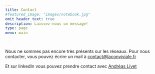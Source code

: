 ```yaml
---
title: Contact
#featured_image: "images/notebook.jpg"
omit_header_text: true
description: Laissez-nous un message!
type: page
menu: main

---
```



Nous ne sommes pas encore très présents sur les réseaux.
Pour nous contacter, vous pouvez écrire un mail à [contact@laconviviale.fr](mailto:contact@laconviviale.fr)

Et sur linkedIn vous pouvez prendre contact avec [Andréas Livet](https://www.linkedin.com/in/andreas-livet)
